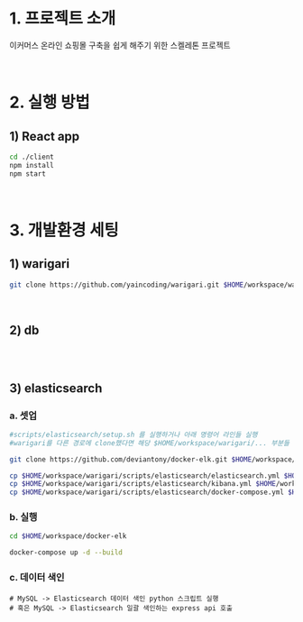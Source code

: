 # 1. 프로젝트 소개

이커머스 온라인 쇼핑몰 구축을 쉽게 해주기 위한 스켈레톤 프로젝트

<br>

# 2. 실행 방법

## 1) React app
``` bash
cd ./client
npm install
npm start
```

<br>

# 3. 개발환경 세팅

## 1) warigari

``` bash
git clone https://github.com/yaincoding/warigari.git $HOME/workspace/warigari
```

<br>

## 2) db
```

```

<br>

## 3) elasticsearch

### a. 셋업
``` bash
#scripts/elasticsearch/setup.sh 를 실행하거나 아래 명령어 라인들 실행
#warigari를 다른 경로에 clone했다면 해당 $HOME/workspace/warigari/... 부분들 수정

git clone https://github.com/deviantony/docker-elk.git $HOME/workspace/docker-elk

cp $HOME/workspace/warigari/scripts/elasticsearch/elasticsearch.yml $HOME/workspace/docker-elk/elasticsearch/config/
cp $HOME/workspace/warigari/scripts/elasticsearch/kibana.yml $HOME/workspace/docker-elk/kibana/config/
cp $HOME/workspace/warigari/scripts/elasticsearch/docker-compose.yml $HOME/workspace/docker-elk/
```

### b. 실행
``` bash
cd $HOME/workspace/docker-elk

docker-compose up -d --build
```

### c. 데이터 색인
```
# MySQL -> Elasticsearch 데이터 색인 python 스크립트 실행
# 혹은 MySQL -> Elasticsearch 일괄 색인하는 express api 호출
```
